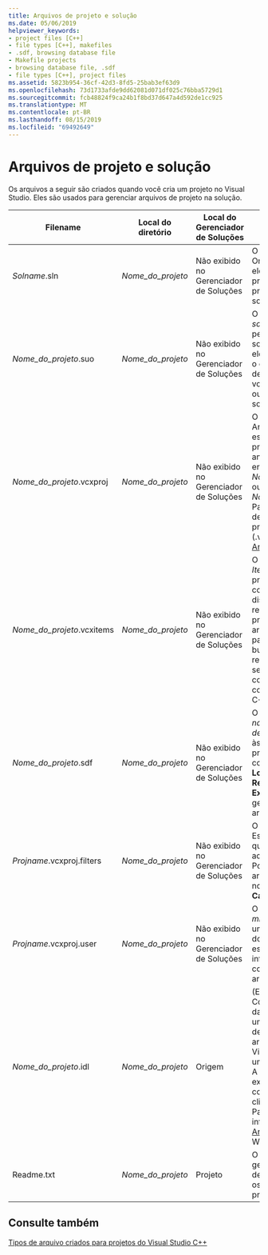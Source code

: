 ```yaml
---
title: Arquivos de projeto e solução
ms.date: 05/06/2019
helpviewer_keywords:
- project files [C++]
- file types [C++], makefiles
- .sdf, browsing database file
- Makefile projects
- browsing database file, .sdf
- file types [C++], project files
ms.assetid: 5823b954-36cf-42d3-8fd5-25bab3ef63d9
ms.openlocfilehash: 73d1733afde9dd62081d071df025c76bba5729d1
ms.sourcegitcommit: fcb48824f9ca24b1f8bd37d647a4d592de1cc925
ms.translationtype: MT
ms.contentlocale: pt-BR
ms.lasthandoff: 08/15/2019
ms.locfileid: "69492649"
---
```

# <a name="project-and-solution-files"></a>Arquivos de projeto e solução

Os arquivos a seguir são criados quando você cria um projeto no Visual Studio. Eles são usados para gerenciar arquivos de projeto na solução.

|Filename|Local do diretório|Local do Gerenciador de Soluções|Descrição|
|--------------|------------------------|--------------------------------|-----------------|
|*Solname*.sln|*Nome_do_projeto*|Não exibido no Gerenciador de Soluções|O arquivo de *solução*. Organiza todos os elementos de um projeto ou de vários projetos em uma só solução.|
|*Nome_do_projeto*.suo|*Nome_do_projeto*|Não exibido no Gerenciador de Soluções|O arquivo de *opções da solução*. Armazena as personalizações da solução, de modo que ele tenha a aparência e o comportamento desejado, sempre que você abrir um projeto ou um arquivo na solução.|
|*Nome_do_projeto*.vcxproj|*Nome_do_projeto*|Não exibido no Gerenciador de Soluções|O arquivo de *projeto*. Armazena informações específicas a cada projeto. (Nas versões anteriores, esse arquivo era nomeado *Nome_do_projeto*.vcproj ou *Nome_do_projeto*.dsp.) Para obter um exemplo de um arquivo de projeto do C++ (.vcxproj), confira [Arquivos de Projeto](project-files.md).|
|*Nome_do_projeto*.vcxitems|*Nome_do_projeto*|Não exibido no Gerenciador de Soluções|O arquivo de *projeto Itens Compartilhados*. O projeto não é compilado.  Em vez disso, ele pode ser referenciado por outro projeto do C++ e seus arquivos se tornarão parte do processo de build do projeto de referência. Isso pode ser usado para compartilhar um código comum com projetos do C++ multiplataforma.|
|*Nome_do_projeto*.sdf|*Nome_do_projeto*|Não exibido no Gerenciador de Soluções|O arquivo de *navegação no banco de dados*. Dá suporte às funcionalidades de procura e de navegação como **Ir para definição**, **Localizar Todas as Referências** e **Modo de Exibição de Classe**. É gerado pela análise dos arquivos de cabeçalho.|
|*Projname*.vcxproj.filters|*Nome_do_projeto*|Não exibido no Gerenciador de Soluções|O arquivo de *filtros*. Especifica o local em que colocar um arquivo adicionado à solução. Por exemplo, um arquivo .h é colocado no nó **Arquivos de Cabeçalho**.|
|*Projname*.vcxproj.user|*Nome_do_projeto*|Não exibido no Gerenciador de Soluções|O arquivo de *usuário de migração*. Depois que um projeto é migrado do Visual Studio 2008, esse arquivo contém informações que foram convertidas de qualquer arquivo .vsprops.|
|*Nome_do_projeto*.idl|*Nome_do_projeto*|Origem|(Específico ao projeto) Contém o código-fonte da linguagem IDL para uma biblioteca de tipos de controle. Esse arquivo é usado pelo Visual C++ para gerar uma biblioteca de tipos. A biblioteca gerada expõe a interface do controle para outros clientes de Automação. Para obter mais informações, confira [Arquivo IDL](/windows/win32/Rpc/the-interface-definition-language-idl-file) no SDK do Windows.|
|Readme.txt|*Nome_do_projeto*|Projeto|O arquivo *Leiame*. É gerado pelo assistente de aplicativo e descreve os arquivos em um projeto.|

## <a name="see-also"></a>Consulte também

[Tipos de arquivo criados para projetos do Visual Studio C++](file-types-created-for-visual-cpp-projects.md)

